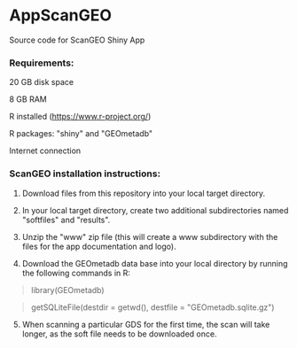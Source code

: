 # AppScanGEO
Source code for ScanGEO Shiny App

### Requirements:

20 GB disk space

8 GB RAM

R installed (https://www.r-project.org/)

R packages: "shiny" and "GEOmetadb"

Internet connection


### ScanGEO installation instructions:

1) Download files from this repository into your local target directory.

2) In your local target directory, create two additional subdirectories named "softfiles" and "results".

3) Unzip the "www" zip file (this will create a www subdirectory with the files for the app documentation and logo).

4) Download the GEOmetadb data base into your local directory by running the following commands in R:
> library(GEOmetadb)

> getSQLiteFile(destdir = getwd(), destfile = "GEOmetadb.sqlite.gz")

5) When scanning a particular GDS for the first time, the scan will take longer, as the soft file needs to be downloaded once.
